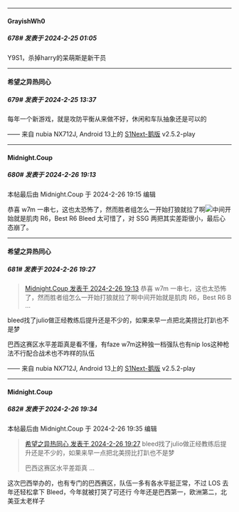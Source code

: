 ﻿
*****

####  GrayishWh0  
##### 678#       发表于 2024-2-25 01:05

Y9S1，杀掉harry的呆萌斯是新干员


*****

####  希望之异热同心  
##### 679#       发表于 2024-2-25 13:37

每年一个新游戏，就是攻防平衡从来做不好，休闲和车队抽象还是可以的

—— 来自 nubia NX712J, Android 13上的 [S1Next-鹅版](https://github.com/ykrank/S1-Next/releases) v2.5.2-play


*****

####  Midnight.Coup  
##### 680#       发表于 2024-2-26 19:13

 本帖最后由 Midnight.Coup 于 2024-2-26 19:15 编辑 

恭喜 w7m 一串七，这也太恐怖了，然而胜者组怎么一开始打狼就拉了啊<img src="https://static.saraba1st.com/image/smiley/face2017/067.png" referrerpolicy="no-referrer">中间开始就是肌肉 R6，Best R6
Bleed 太可惜了，对 SSG 两把其实差距很小，最后心态崩了。


*****

####  希望之异热同心  
##### 681#       发表于 2024-2-26 19:27

<blockquote><a href="httphttps://bbs.saraba1st.com/2b/forum.php?mod=redirect&amp;goto=findpost&amp;pid=64073861&amp;ptid=1476597" target="_blank">Midnight.Coup 发表于 2024-2-26 19:13</a>
恭喜 w7m 一串七，这也太恐怖了，然而胜者组怎么一开始打狼就拉了啊中间开始就是肌肉 R6，Best R6
B ...</blockquote>
bleed找了julio做正经教练后提升还是不少的，如果来早一点把北美捞比打趴也不是梦

巴西这赛区水平差距真是看不懂，有faze w7m这种独一档强队也有nip los这种枪法不行配合战术也不咋样的队伍

—— 来自 nubia NX712J, Android 13上的 [S1Next-鹅版](https://github.com/ykrank/S1-Next/releases) v2.5.2-play


*****

####  Midnight.Coup  
##### 682#       发表于 2024-2-26 19:34

 本帖最后由 Midnight.Coup 于 2024-2-26 19:35 编辑 
<blockquote><a href="httphttps://bbs.saraba1st.com/2b/forum.php?mod=redirect&amp;goto=findpost&amp;pid=64073974&amp;ptid=1476597" target="_blank">希望之异热同心 发表于 2024-2-26 19:27</a>
bleed找了julio做正经教练后提升还是不少的，如果来早一点把北美捞比打趴也不是梦

巴西这赛区水平差距真 ...</blockquote>
这次巴西举办的，也有专门的巴西赛区，队伍一多有各水平挺正常，不过 LOS 去年还轻松拿下 Bleed，今年就被打哭了可还行
今年还是巴西第一，欧洲第二，北美亚太老样子

